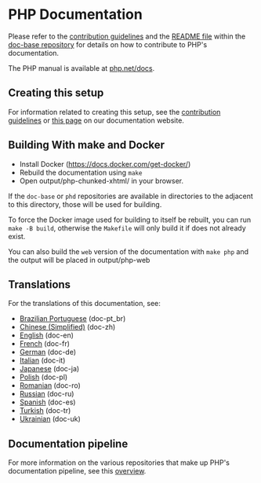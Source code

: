 
# PHP Documentation

Please refer to the
[contribution guidelines](https://github.com/php/doc-base/blob/master/docs/contributing.md)
and the [README file](https://github.com/php/doc-base/blob/master/README.md)
within the [doc-base repository](https://github.com/php/doc-base)
for details on how to contribute to PHP's documentation.

The PHP manual is available at [php.net/docs](https://php.net/docs).

## Creating this setup

For information related to creating this setup,
see the [contribution guidelines](https://github.com/php/doc-base/blob/master/docs/contributing.md)
or [this page](https://doc.php.net/tutorial/local-setup.php) on our documentation website.

## Building With make and Docker

- Install Docker (https://docs.docker.com/get-docker/)
- Rebuild the documentation using `make`
- Open output/php-chunked-xhtml/ in your browser.

If the `doc-base` or `phd` repositories are available in directories to the
adjacent to this directory, those will be used for building.

To force the Docker image used for building to itself be rebuilt, you can run
`make -B build`, otherwise the `Makefile` will only build it if does not
already exist.

You can also build the `web` version of the documentation with `make php`
and the output will be placed in output/php-web

## Translations

For the translations of this documentation, see:

- [Brazilian Portuguese](https://github.com/php/doc-pt_br) (doc-pt_br)
- [Chinese (Simplified)](https://github.com/php/doc-zh) (doc-zh)
- [English](https://github.com/php/doc-en) (doc-en)
- [French](https://github.com/php/doc-fr) (doc-fr)
- [German](https://github.com/php/doc-de) (doc-de)
- [Italian](https://github.com/php/doc-it) (doc-it)
- [Japanese](https://github.com/php/doc-ja) (doc-ja)
- [Polish](https://github.com/php/doc-pl) (doc-pl)
- [Romanian](https://github.com/php/doc-ro) (doc-ro)
- [Russian](https://github.com/php/doc-ru) (doc-ru)
- [Spanish](https://github.com/php/doc-es) (doc-es)
- [Turkish](https://github.com/php/doc-tr) (doc-tr)
- [Ukrainian](https://github.com/php/doc-uk) (doc-uk)

## Documentation pipeline

For more information on the various repositories that make up PHP's documentation pipeline,
see this [overview](https://github.com/php/doc-base/blob/master/docs/overview.md).
